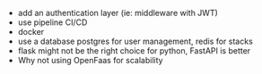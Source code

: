 - add an authentication layer (ie: middleware with JWT)
- use pipeline CI/CD
- docker
- use a database postgres for user management, redis for stacks
- flask might not be the right choice for python, FastAPI is better
- Why not using OpenFaas for scalability
